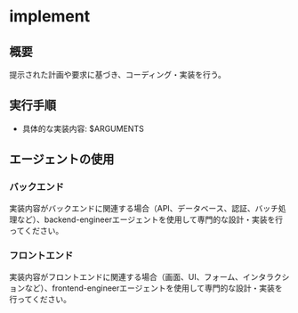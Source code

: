 # implement

## 概要

提示された計画や要求に基づき、コーディング・実装を行う。

## 実行手順

- 具体的な実装内容: $ARGUMENTS

## エージェントの使用

### バックエンド

実装内容がバックエンドに関連する場合（API、データベース、認証、バッチ処理など）、backend-engineerエージェントを使用して専門的な設計・実装を行ってください。

### フロントエンド

実装内容がフロントエンドに関連する場合（画面、UI、フォーム、インタラクションなど）、frontend-engineerエージェントを使用して専門的な設計・実装を行ってください。
